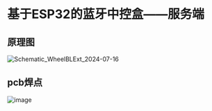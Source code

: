 # 基于ESP32的蓝牙中控盒——服务端
## 原理图
![Schematic_WheelBLExt_2024-07-16](https://github.com/user-attachments/assets/f82ebc6f-9853-4009-a7bb-133ff174660c)

## pcb焊点
![image](https://github.com/user-attachments/assets/1ca34fda-fe66-4d64-ad7a-d61fa5a78efb)

